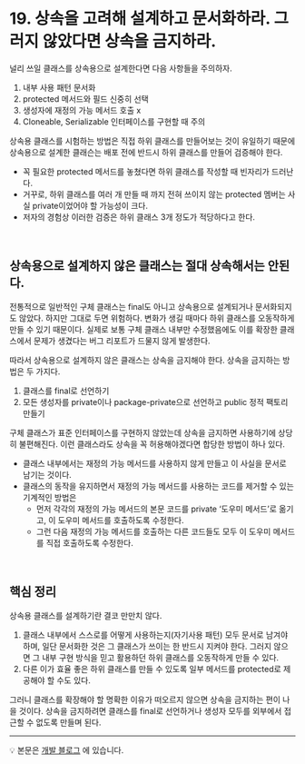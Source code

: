 # 19. 상속을 고려해 설계하고 문서화하라. 그러지 않았다면 상속을 금지하라.
널리 쓰일 클래스를 상속용으로 설계한다면 다음 사항들을 주의하자.
1. 내부 사용 패턴 문서화
2. protected 메서드와 필드 신중히 선택
3. 생성자에 재정의 가능 메서드 호출 x
4. Cloneable, Serializable 인터페이스를 구현할 때 주의

상속용 클래스를 시험하는 방법은 직접 하위 클래스를 만들어보는 것이 유일하기 때문에 상속용으로 설계한 클래슨는 배포 전에 반드시 하위 클래스를 만들어 검증해야 한다.
- 꼭 필요한 protected 메서드를 놓쳤다면 하위 클래스를 작성할 때 빈자리가 드러난다.
- 거꾸로, 하위 클래스를 여러 개 만들 때 까지 전혀 쓰이지 않는 protected 멤버는 사실 private이었어야 할 가능성이 크다.
- 저자의 경험상 이러한 검증은 하위 클래스 3개 정도가 적당하다고 한다.

<br>

## 상속용으로 설계하지 않은 클래스는 절대 상속해서는 안된다.
전통적으로 일반적인 구체 클래스는 final도 아니고 상속용으로 설계되거나 문서화되지도 않았다. 하지만 그대로 두면 위험하다. 변화가 생길 때마다 하위 클래스를 오동작하게 만들 수 있기 때문이다. 실제로 보통 구체 클래스 내부만 수정했음에도 이를 확장한 클래스에서 문제가 생겼다는 버그 리포트가 드물지 않게 발생한다.

따라서 상속용으로 설계하지 않은 클래스는 상속을 금지해야 한다. 상속을 금지하는 방법은 두 가지다.
1. 클래스를 final로 선언하기
2. 모든 생성자를 private이나 package-private으로 선언하고 public 정적 팩토리 만들기

구체 클래스가 표준 인터페이스를 구현하지 않았는데 상속을 금지하면 사용하기에 상당히 불편해진다. 이런 클래스라도 상속을 꼭 허용해야겠다면 합당한 방법이 하나 있다. 
- 클래스 내부에서는 재정의 가능 메서드를 사용하지 않게 만들고 이 사실을 문서로 남기는 것이다.
- 클래스의 동작을 유지하면서 재정의 가능 메서드를 사용하는 코드를 제거할 수 있는 기계적인 방법은
    - 먼저 각각의 재정의 가능 메서드의 본문 코드를 private ‘도우미 메서드’로 옮기고, 이 도우미 메서드를 호출하도록 수정한다.
    - 그런 다음 재정의 가능 메서드를 호출하는 다른 코드들도 모두 이 도우미 메서드를 직접 호출하도록 수정한다.

<br>

## 핵심 정리
상속용 클래스를 설계하기란 결코 만만치 않다. 
1. 클래스 내부에서 스스로를 어떻게 사용하는지(자기사용 패턴) 모두 문서로 남겨야 하며, 일단 문서화한 것은 그 클래스가 쓰이는 한 반드시 지켜야 한다. 그러지 않으면 그 내부 구현 방식을 믿고 활용하던 하위 클래스를 오동작하게 만들 수 있다.
2. 다른 이가 효율 좋은 하위 클래스를 만들 수 있도록 일부 메서드를 protected로 제공해야 할 수도 있다. 

그러니 클래스를 확장해야 할 명확한 이유가 떠오르지 않으면 상속을 금지하는 편이 나을 것이다. 상속을 금지하려면 클래스를 final로 선언하거나 생성자 모두를 외부에서 접근할 수 없도록 만들며 된다.

--- 

💡 본문은 [개발 블로그](https://loosie.tistory.com/650) 에 있습니다.